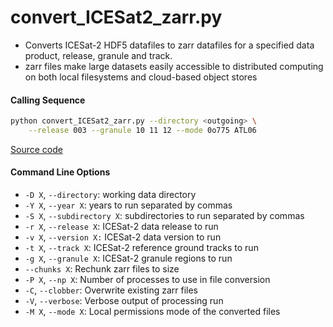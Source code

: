 convert_ICESat2_zarr.py
=======================

 - Converts ICESat-2 HDF5 datafiles to zarr datafiles for a specified data product, release, granule and track.  
 - zarr files make large datasets easily accessible to distributed computing on both local filesystems and cloud-based object stores

#### Calling Sequence
```bash
python convert_ICESat2_zarr.py --directory <outgoing> \
	--release 003 --granule 10 11 12 --mode 0o775 ATL06
```
[Source code](https://github.com/tsutterley/read-ICESat-2/blob/main/scripts/convert_ICESat2_zarr.py)  

#### Command Line Options
 - `-D X`, `--directory`: working data directory  
 - `-Y X`, `--year X`: years to run separated by commas
 - `-S X`, `--subdirectory X`: subdirectories to run separated by commas
 - `-r X`, `--release X`: ICESat-2 data release to run
 - `-v X`, `--version X:` ICESat-2 data version to run
 - `-t X`, `--track X`: ICESat-2 reference ground tracks to run
 - `-g X`, `--granule X`: ICESat-2 granule regions to run
 - `--chunks X`: Rechunk zarr files to size
 - `-P X`, `--np X`: Number of processes to use in file conversion  
 - `-C`, `--clobber`: Overwrite existing zarr files
 - `-V`, `--verbose`: Verbose output of processing run
 - `-M X`, `--mode X`: Local permissions mode of the converted files

